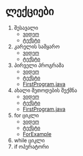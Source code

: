 # ლექციები
1. შესავალი
    * [ვიდეო](list.md)
    * [ტექსტი](lectures/1-intro/1-intro.md)
2. კარელის სამყარო
    * [ვიდეო](list.md)
    * [ტექსტი](lectures/2-karel-world/2-karel-world.md)
3. პირველი პროგრამა
    * [ვიდეო](list.md)
    * [ტექსტი](lectures/3-first-program/3-first-program.md)
    * [FirstProgram.java](lectures/3-first-program/FirstProgram.java)
4. ახალი მეთოდების შექმნა
    * [ვიდეო](list.md)
    * [ტექსტი](lectures/4-new-methods/4-new-methods.md)
    * [FirstProgram.java](lectures/4-new-methods/FirstProgram.java)
5. for ციკლი
    * [ვიდეო](list.md)
    * [ტექსტი](lectures/5-for-loop/5-for-loop.md)
    * [ForExample](lectures/5-for-loop/ForExample.java)
6. while ციკლი
7. if ოპერატორი
